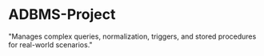 # ADBMS-Project
"Manages complex queries, normalization, triggers, and stored procedures for real-world scenarios."
